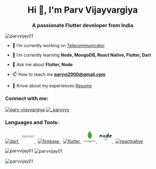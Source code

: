 <h1 align="center">Hi 👋, I'm Parv Vijayvargiya</h1>
<h3 align="center">A passionate Flutter developer from India</h3>

<p align="left"> <img src="https://komarev.com/ghpvc/?username=parvvijay01&label=Profile%20views&color=0e75b6&style=flat" alt="parvvijay01" /> </p>


- 🔭 I’m currently working on [Telecommunicator](https://github.com/ParvVijay01/telecommunicator)

- 🌱 I’m currently learning **Node, MongoDB, React Native, Flutter, Dart**

- 💬 Ask me about **Flutter, Node**

- 📫 How to reach me **parvvj2000@gmail.com**

- 📄 Know about my experiences [Resume](https://drive.google.com/file/d/1S_Z-db7H6fe2q_xC1QEWgwU06BOcbbux/view?usp=sharing)

<h3 align="left">Connect with me:</h3>
<p align="left">
<a href="https://www.linkedin.com/in/parv-vijayvargiya-861487204/" target="_blank"><img align="center" src="https://raw.githubusercontent.com/rahuldkjain/github-profile-readme-generator/master/src/images/icons/Social/linked-in-alt.svg" alt="parv vijayvargiya" height="30" width="40" /></a>
<a href="https://instagram.com/_parvvvv" target="blank"><img align="center" src="https://raw.githubusercontent.com/rahuldkjain/github-profile-readme-generator/master/src/images/icons/Social/instagram.svg" alt="_parvvvv" height="30" width="40" /></a>
</p>

<h3 align="left">Languages and Tools:</h3>
<p align="left"> 
  <a href="https://dart.dev" target="_blank"> <img src="https://www.vectorlogo.zone/logos/dartlang/dartlang-icon.svg" alt="dart" width="40" height="40"/> </a> &nbsp;
  <a href="https://expressjs.com" target="_blank"> <img src="https://raw.githubusercontent.com/devicons/devicon/master/icons/express/express-original-wordmark.svg" alt="express" width="40" height="40"/> </a> &nbsp;
  <a href="https://firebase.google.com/" target="_blank"> <img src="https://www.vectorlogo.zone/logos/firebase/firebase-icon.svg" alt="firebase" width="40" height="40"/> </a> &nbsp;
  <a href="https://flutter.dev" target="_blank"> <img src="https://www.vectorlogo.zone/logos/flutterio/flutterio-icon.svg" alt="flutter" width="40" height="40"/> </a> &nbsp;
  <a href="https://www.mongodb.com/" target="_blank"> <img src="https://raw.githubusercontent.com/devicons/devicon/master/icons/mongodb/mongodb-original-wordmark.svg" alt="mongodb" width="40" height="40"/> </a> &nbsp;
  <a href="https://nodejs.org" target="_blank"> <img src="https://raw.githubusercontent.com/devicons/devicon/master/icons/nodejs/nodejs-original-wordmark.svg" alt="nodejs" width="40" height="40"/> </a> &nbsp;
  <a href="https://reactnative.dev/" target="_blank"> <img src="https://reactnative.dev/img/header_logo.svg" alt="reactnative" width="40" height="40"/> </a>
</p>

<p><img align="left" src="https://github-readme-stats.vercel.app/api/top-langs?username=parvvijay01&show_icons=true&locale=en&layout=compact" alt="parvvijay01" /></p>

<p>&nbsp;<img align="center" src="https://github-readme-stats.vercel.app/api?username=parvvijay01&show_icons=true&locale=en" alt="parvvijay01" /></p>

<p><img align="center" src="https://github-readme-streak-stats.herokuapp.com/?user=parvvijay01&" alt="parvvijay01" /></p>
